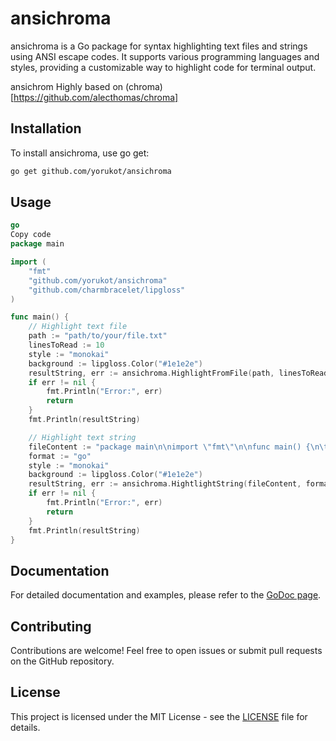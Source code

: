 # ansichroma
ansichroma is a Go package for syntax highlighting text files and strings using ANSI escape codes. It supports various programming languages and styles, providing a customizable way to highlight code for terminal output.

ansichrom Highly based on (chroma)[https://github.com/alecthomas/chroma]

## Installation
To install ansichroma, use go get:

```bash
go get github.com/yorukot/ansichroma
```

## Usage
```go
go
Copy code
package main

import (
	"fmt"
	"github.com/yorukot/ansichroma"
	"github.com/charmbracelet/lipgloss"
)

func main() {
	// Highlight text file
	path := "path/to/your/file.txt"
	linesToRead := 10
	style := "monokai"
	background := lipgloss.Color("#1e1e2e")
	resultString, err := ansichroma.HighlightFromFile(path, linesToRead, style, background)
	if err != nil {
		fmt.Println("Error:", err)
		return
	}
	fmt.Println(resultString)

	// Highlight text string
	fileContent := "package main\n\nimport \"fmt\"\n\nfunc main() {\n\tfmt.Println(\"Hello, World!\")\n}"
	format := "go"
	style := "monokai"
	background := lipgloss.Color("#1e1e2e")
	resultString, err := ansichroma.HightlightString(fileContent, format, style, background)
	if err != nil {
		fmt.Println("Error:", err)
		return
	}
	fmt.Println(resultString)
}
```
## Documentation
For detailed documentation and examples, please refer to the [GoDoc page](https://pkg.go.dev/github.com/yorukot/ansichroma).

## Contributing
Contributions are welcome! Feel free to open issues or submit pull requests on the GitHub repository.

## License
This project is licensed under the MIT License - see the [LICENSE](/LICENSE) file for details.